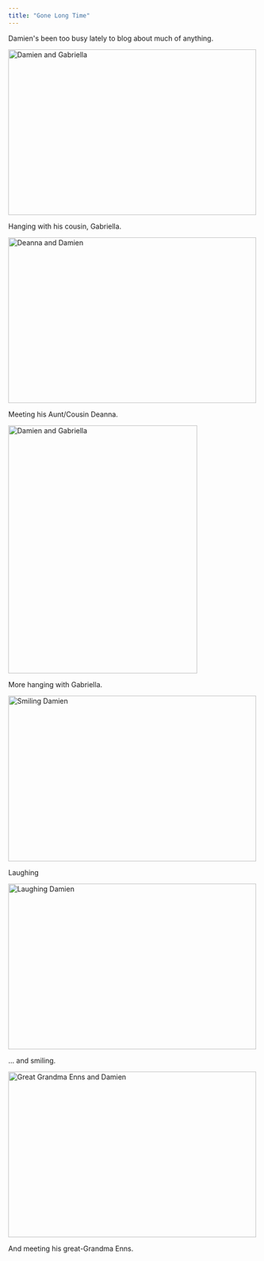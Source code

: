 ```yaml
---
title: "Gone Long Time"
---
```

<p>Damien's been too busy lately to blog about much of anything.</p>
<p><a href="http://www.flickr.com/photos/lemon/1425669045/" class="tt-flickr"><img src="http://farm2.static.flickr.com/1221/1425669045_804424931f.jpg" alt="Damien and Gabriella" width="500" height="334" border="0" /></a></p>
<p>Hanging with his cousin, Gabriella.</p>
<p><a href="http://www.flickr.com/photos/lemon/1426470050/" class="tt-flickr"><img src="http://farm2.static.flickr.com/1092/1426470050_366da0ad70.jpg" alt="Deanna and Damien" width="500" height="334" border="0" /></a></p>
<p>Meeting his Aunt/Cousin Deanna.</p>
<p><a href="http://www.flickr.com/photos/lemon/1425578029/" class="tt-flickr"><img src="http://farm2.static.flickr.com/1047/1425578029_92a6da5186.jpg" alt="Damien and Gabriella" width="381" height="500" border="0" /></a></p>
<p>More hanging with Gabriella.</p>
<p><a href="http://www.flickr.com/photos/lemon/1425569277/" class="tt-flickr"><img src="http://farm2.static.flickr.com/1369/1425569277_b0743c9259.jpg" alt="Smiling Damien" width="500" height="334" border="0" /></a></p>
<p>Laughing</p>
<p><a href="http://www.flickr.com/photos/lemon/1426446176/" class="tt-flickr"><img src="http://farm2.static.flickr.com/1347/1426446176_7fdc9ea146.jpg" alt="Laughing Damien" width="500" height="334" border="0" /></a></p>
<p>... and smiling.</p>
<p><a href="http://www.flickr.com/photos/lemon/1426426596/" class="tt-flickr"><img src="http://farm2.static.flickr.com/1141/1426426596_930cb0ac89.jpg" alt="Great Grandma Enns and Damien" width="500" height="334" border="0" /></a></p>
<p>And meeting his great-Grandma Enns.</p>
